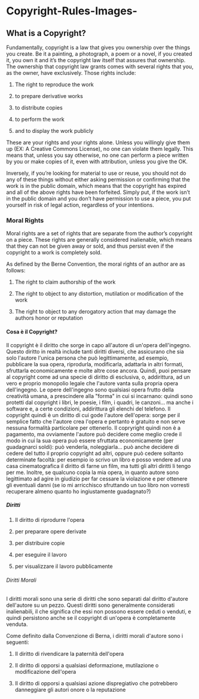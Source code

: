 # Copyright-Rules-Images-
## What is a Copyright? 
Fundamentally, copyright is a law that gives you ownership over the things you create. Be it a painting, a photograph, a poem or a novel, if you created it, you own it and it’s the copyright law itself that assures that ownership. The ownership that copyright law grants comes with several rights that you, as the owner, have exclusively. Those rights include:

1) The right to reproduce the work

2) to prepare derivative works

3) to distribute copies

4) to perform the work

5) and to display the work publicly

These are your rights and your rights alone. Unless you willingly give them up (EX: A Creative Commons License), no one can violate them legally. This means that, unless you say otherwise, no one can perform a piece written by you or make copies of it, even with attribution, unless you give the OK.

Inversely, if you’re looking for material to use or reuse, you should not do any of these things without either asking permission or confirming that the work is in the public domain, which means that the copyright has expired and all of the above rights have been forfeited. Simply put, if the work isn’t in the public domain and you don’t have permission to use a piece, you put yourself in risk of legal action, regardless of your intentions.

### Moral Rights

Moral rights are a set of rights that are separate from the author’s copyright on a piece. These rights are generally considered inalienable, which means that they can not be given away or sold, and thus persist even if the copyright to a work is completely sold.

As defined by the Berne Convention, the moral rights of an author are as follows:

1) The right to claim authorship of the work

2) The right to object to any distortion, mutilation or modification of the work

3) The right to object to any derogatory action that may damage the authors honor or reputation

#### Cosa è il Copyright? 
 Il copyright è il diritto che sorge in capo all'autore di un'opera dell'ingegno. Questo diritto in realtà include tanti diritti diversi, che assicurano che sia solo l'autore l'unica persona che può legittimamente, ad esempio, pubblicare la sua opera, riprodurla, modificarla, adattarla in altri formati, sfruttarla economicamente e molte altre cose ancora. 
Quindi, puoi pensare al copyright come ad una specie di diritto di esclusiva, o, addirittura, ad un vero e proprio monopolio legale che l'autore vanta sulla propria opera dell'ingegno. 
Le opere dell'ingegno sono qualsiasi opera frutto della creatività umana, a prescindere alla "forma" in cui si incarnano: quindi sono protetti dal copyright i libri, le poesie, i film, i quadri, le canzoni... ma anche i software e, a certe condizioni, addirittura gli elenchi del telefono. 
Il copyright quindi è un diritto di cui gode l'autore dell'opera: sorge per il semplice fatto che l'autore crea l'opera e pertanto è gratuito e non serve nessuna formalità particolare per ottenerlo. 
Il copryright quindi non è a pagamento, ma ovviamente l'autore può decidere come meglio crede il modo in cui la sua opera può essere sfruttata economicamente (per guadagnarci soldi): può venderla, noleggiarla... può anche decidere di cedere del tutto il proprio copyright ad altri, oppure può cedere soltanto determinate facoltà: per esempio io scrivo un libro e posso vendere ad una casa cinematografica il diritto di farne un film, ma tutti gli altri diritti li tengo per me. Inoltre, se qualcuno copia la mia opera, in quanto autore sono legittimato ad agire in giudizio per far cessare la violazione e per ottenere gli eventuali danni (se io mi arricchisco sfruttando un tuo libro non vorresti recuperare almeno quanto ho ingiustamente guadagnato?) 
##### Diritti 

1) Il diritto di riprodurre l'opera

2) per preparare opere derivate

3) per distribuire copie

4) per eseguire il lavoro

5)  per visualizzare il lavoro pubblicamente


###### Diritti Morali 
I diritti morali sono una serie di diritti che sono separati dal diritto d'autore dell'autore su un pezzo. Questi diritti sono generalmente considerati inalienabili, il che significa che essi non possono essere ceduti o venduti, e quindi persistono anche se il copyright di un'opera è completamente venduta.

Come definito dalla Convenzione di Berna, i diritti morali d'autore sono i seguenti:

1) Il diritto di rivendicare la paternità dell'opera

2) Il diritto di opporsi a qualsiasi deformazione, mutilazione o modificazione dell'opera

3) Il diritto di opporsi a qualsiasi azione dispregiativo che potrebbero danneggiare gli autori onore o la reputazione



